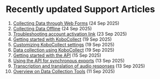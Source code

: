 # Recently updated Support Articles

<!--This page is auto generated using the `scripts/last-updated.py` script, do not update manually-->
1. [Collecting Data through Web Forms](data_through_webforms.md) (24 Sep 2025)
1. [Collecting Data Offline](data-offline.md) (24 Sep 2025)
1. [Troubleshooting account activation link](activation_link.md) (23 Sep 2025)
1. [Getting started with KoboCollect](kobocollect_on_android_latest.md) (19 Sep 2025)
1. [Customizing KoboCollect settings](kobocollect_settings.md) (19 Sep 2025)
1. [Data collection using KoboCollect](data_collection_kobocollect.md) (19 Sep 2025)
1. [Getting started with the API](api.md) (15 Sep 2025)
1. [﻿Using the API for synchronous exports](synchronous_exports.md) (13 Sep 2025)
1. [Transcription and translation of audio responses](transcription-translation.md) (13 Sep 2025)
1. [Overview on Data Collection Tools](data-collection-tools.md) (11 Sep 2025)
